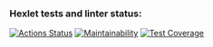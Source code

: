 ### Hexlet tests and linter status:
[![Actions Status](https://github.com/Melnik2403/python-project-50/actions/workflows/hexlet-check.yml/badge.svg)](https://github.com/Melnik2403/python-project-50/actions)
[![Maintainability](https://api.codeclimate.com/v1/badges/35a64f25ab7cd011405c/maintainability)](https://codeclimate.com/github/Melnik2403/python-project-50/maintainability)
[![Test Coverage](https://api.codeclimate.com/v1/badges/35a64f25ab7cd011405c/test_coverage)](https://codeclimate.com/github/Melnik2403/python-project-50/test_coverage)
